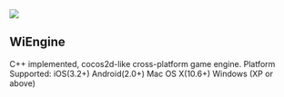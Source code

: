 <img src="http://blog.wiyun.com/wp-content/uploads/2012/03/02.png"/>

WiEngine
-----------------------------------

C++ implemented, cocos2d-like cross-platform game engine.
Platform Supported:
	iOS(3.2+)
	Android(2.0+)
	Mac OS X(10.6+)
	Windows (XP or above)